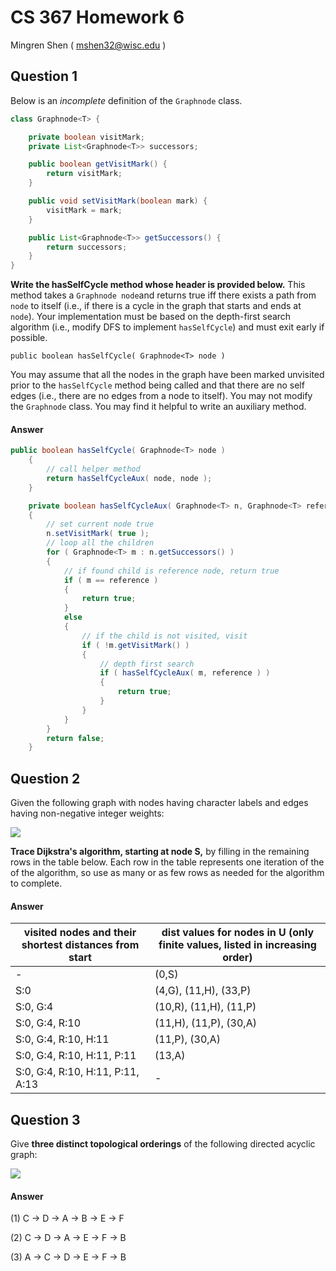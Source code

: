 # CS 367 Homework 6

Mingren Shen ( mshen32@wisc.edu )

## Question 1

Below is an *incomplete* definition of the `Graphnode` class.

```java
class Graphnode<T> {

    private boolean visitMark;
    private List<Graphnode<T>> successors;

    public boolean getVisitMark() {
        return visitMark;
    }

    public void setVisitMark(boolean mark) {
        visitMark = mark;
    }

    public List<Graphnode<T>> getSuccessors() {
        return successors;
    }
}
```



**Write the hasSelfCycle method whose header is provided below.** This method takes a `Graphnode node`and returns true iff there exists a path from `node` to itself (i.e., if there is a cycle in the graph that starts and ends at `node`). Your implementation must be based on the depth-first search algorithm (i.e., modify DFS to implement `hasSelfCycle`) and must exit early if possible.

`public boolean hasSelfCycle( Graphnode<T> node )`

You may assume that all the nodes in the graph have been marked unvisited prior to the `hasSelfCycle` method being called and that there are no self edges (i.e., there are no edges from a node to itself). You may not modify the `Graphnode` class. You may find it helpful to write an auxiliary method.

#### Answer

```java
public boolean hasSelfCycle( Graphnode<T> node )
	{
		// call helper method
		return hasSelfCycleAux( node, node );
	}

	private boolean hasSelfCycleAux( Graphnode<T> n, Graphnode<T> reference )
	{
		// set current node true
		n.setVisitMark( true );
		// loop all the children
		for ( Graphnode<T> m : n.getSuccessors() )
		{
			// if found child is reference node, return true
			if ( m == reference )
			{
				return true;
			}
			else
			{
				// if the child is not visited, visit
				if ( !m.getVisitMark() )
				{
					// depth first search
					if ( hasSelfCycleAux( m, reference ) )
					{
						return true;
					}
				}
			}
		}
		return false;
	}
```



## Question 2

Given the following graph with nodes having character labels and edges having non-negative integer weights:

![](/Users/mingrenshen/Desktop/H9graph.png)

**Trace Dijkstra's algorithm, starting at node S,** by filling in the remaining rows in the table below. Each row in the table represents one iteration of the of the algorithm, so use as many or as few rows as needed for the algorithm to complete.

#### Answer

| visited nodes and their shortest distances from start | dist values for nodes in U (only finite values, listed in increasing order) |
| ----------------------------------------------------- | ------------------------------------------------------------ |
| -                                                     | (0,S)                                                        |
| S:0                                                   | (4,G), (11,H), (33,P)                                        |
| S:0, G:4                                              | (10,R), (11,H), (11,P)                                       |
| S:0, G:4, R:10                                        | (11,H), (11,P), (30,A)                                       |
| S:0, G:4, R:10, H:11                                  | (11,P), (30,A)                                               |
| S:0, G:4, R:10, H:11, P:11                            | (13,A)                                                       |
| S:0, G:4, R:10, H:11, P:11, A:13                      | -                                                            |

## Question 3

Give **three distinct topological orderings** of the following directed acyclic graph:

![](/Users/mingrenshen/Desktop/H9topOrd.png)

#### Answer

(1) C -> D -> A -> B -> E -> F

(2) C -> D -> A -> E -> F -> B

(3) A -> C -> D -> E -> F -> B